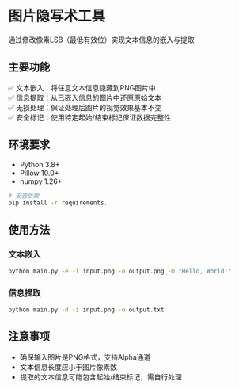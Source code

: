 # 图片隐写术工具

通过修改像素LSB（最低有效位）实现文本信息的嵌入与提取

## 主要功能
✅ 文本嵌入：将任意文本信息隐藏到PNG图片中  
✅ 信息提取：从已嵌入信息的图片中还原原始文本  
✅ 无损处理：保证处理后图片的视觉效果基本不变  
✅ 安全标记：使用特定起始/结束标记保证数据完整性

## 环境要求
- Python 3.8+
- Pillow 10.0+
- numpy 1.26+

```bash
# 安装依赖
pip install -r requirements.
```
## 使用方法
### 文本嵌入
```bash
python main.py -e -i input.png -o output.png -m "Hello, World!"
```
### 信息提取
```bash
python main.py -d -i input.png -o output.txt
```
## 注意事项
- 确保输入图片是PNG格式，支持Alpha通道
- 文本信息长度应小于图片像素数
- 提取的文本信息可能包含起始/结束标记，需自行处理


